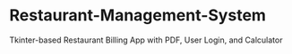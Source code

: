 # Restaurant-Management-System
Tkinter-based Restaurant Billing App with PDF, User Login, and Calculator
